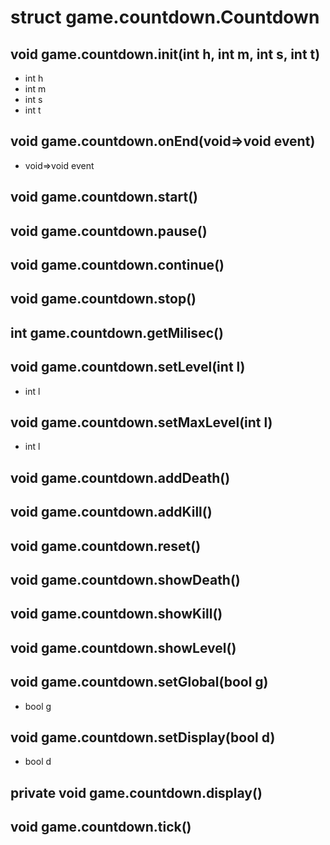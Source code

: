 # struct game.countdown.Countdown


## void game.countdown.__init__(int h, int m, int s, int t)
- int h
- int m
- int s
- int t



## void game.countdown.onEnd(void=>void event)
- void=>void event



## void game.countdown.start()


## void game.countdown.pause()


## void game.countdown.continue()


## void game.countdown.stop()


## int game.countdown.getMilisec()


## void game.countdown.setLevel(int l)
- int l



## void game.countdown.setMaxLevel(int l)
- int l



## void game.countdown.addDeath()


## void game.countdown.addKill()


## void game.countdown.reset()


## void game.countdown.showDeath()


## void game.countdown.showKill()


## void game.countdown.showLevel()


## void game.countdown.setGlobal(bool g)
- bool g



## void game.countdown.setDisplay(bool d)
- bool d



## private void game.countdown.__display__()


## void game.countdown.tick()





